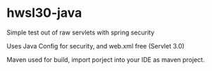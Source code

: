 hwsl30-java
===========

Simple test out of raw servlets with spring security

Uses Java Config for security, and web.xml free (Servlet 3.0)

Maven used for build, import porject into your IDE as maven project.

